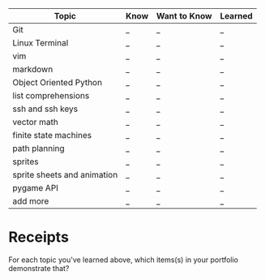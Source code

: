 | Topic | Know | Want to Know | Learned |
| ------| ------- | ------ | ------- |
| Git | _ | _ | _ |
| Linux  Terminal | _ | _ | _ |
| vim | _ | _ | _ |
| markdown | _ | _ | _ |
| Object Oriented Python| _ | _ | _ |
| list comprehensions | _ | _ | _ |
|ssh and ssh keys | _ | _ | _ |
| vector math | _ | _ | _ |
| finite state machines |  _ | _ | _ |
| path planning | _ | _ | _ |
| sprites | _ | _ | _ |
| sprite sheets and animation | _ | _ | _ |
| pygame API | _ | _ | _ |
| add more | _ | _ | _ |

# Receipts

For each topic you've learned above, which items(s) in your portfolio demonstrate that?